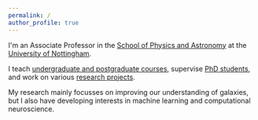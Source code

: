 ```yaml
---
permalink: /
author_profile: true
---
```


<script>
var queryString = window.location.search;
switch (queryString) {
case "?n=Main.MyThesis":
window.location.replace("https://doi.org/10.5281/zenodo.1188258");
break;
}
</script>

I'm an Associate Professor in the [School of Physics and Astronomy](http://www.nottingham.ac.uk/physics) at the [University of Nottingham](http://www.nottingham.ac.uk).

I teach [undergraduate and postgraduate courses](/teaching/), supervise [PhD students](/supervision/), and work on various [research projects](research).

My research mainly focusses on improving our understanding of galaxies, but I also have developing interests in machine learning and computational neuroscience.

